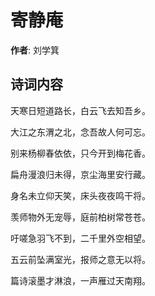 # 寄静庵

**作者**: 刘学箕

## 诗词内容

天寒日短道路长，白云飞去知吾乡。

大江之东渭之北，念吾故人何可忘。

别来杨柳春依依，只今开到梅花香。

扁舟漫浪归未得，京尘海里安行藏。

身名未立仰天笑，床头夜夜鸣干将。

羡师物外无宠辱，庭前柏树常苍苍。

吁嗟急羽飞不到，二千里外空相望。

五云前坠满室光，报师之意无以将。

篇诗滚墨才淋浪，一声雁过天南翔。


